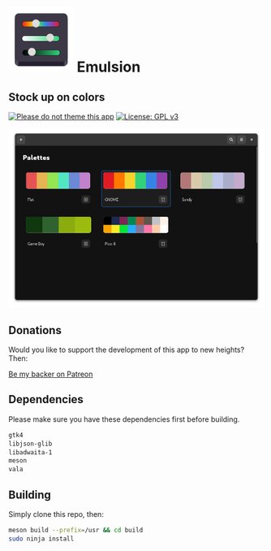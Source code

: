 # ![icon](data/icon.png) Emulsion

## Stock up on colors

<!-- <a href='https://flathub.org/apps/details/io.github.lainsce.Emulsion'><img width='240' alt='Download on Flathub' src='https://flathub.org/assets/badges/flathub-badge-en.png'/></a> -->

[![Please do not theme this app](https://stopthemingmy.app/badge.svg)](https://stopthemingmy.app)
[![License: GPL v3](https://img.shields.io/badge/License-GPL%20v3-blue.svg)](http://www.gnu.org/licenses/gpl-3.0)

![Screenshot](data/shot.png)

## Donations 

Would you like to support the development of this app to new heights? Then:

[Be my backer on Patreon](https://www.patreon.com/lainsce)

## Dependencies

Please make sure you have these dependencies first before building.

```bash
gtk4
libjson-glib
libadwaita-1
meson
vala
```

## Building

Simply clone this repo, then:

```bash
meson build --prefix=/usr && cd build
sudo ninja install
```
